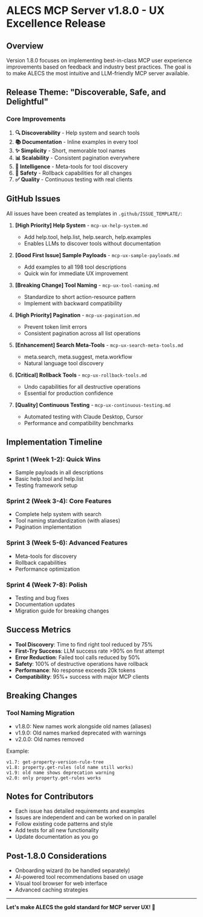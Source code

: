 # ALECS MCP Server v1.8.0 - UX Excellence Release

## Overview

Version 1.8.0 focuses on implementing best-in-class MCP user experience improvements based on feedback and industry best practices. The goal is to make ALECS the most intuitive and LLM-friendly MCP server available.

## Release Theme: "Discoverable, Safe, and Delightful"

### Core Improvements

1. **🔍 Discoverability** - Help system and search tools
2. **📚 Documentation** - Inline examples in every tool
3. **✨ Simplicity** - Short, memorable tool names
4. **📊 Scalability** - Consistent pagination everywhere
5. **🎯 Intelligence** - Meta-tools for tool discovery
6. **🔄 Safety** - Rollback capabilities for all changes
7. **✅ Quality** - Continuous testing with real clients

## GitHub Issues

All issues have been created as templates in `.github/ISSUE_TEMPLATE/`:

1. **[High Priority] Help System** - `mcp-ux-help-system.md`
   - Add help.tool, help.list, help.search, help.examples
   - Enables LLMs to discover tools without documentation

2. **[Good First Issue] Sample Payloads** - `mcp-ux-sample-payloads.md`
   - Add examples to all 198 tool descriptions
   - Quick win for immediate UX improvement

3. **[Breaking Change] Tool Naming** - `mcp-ux-tool-naming.md`
   - Standardize to short action-resource pattern
   - Implement with backward compatibility

4. **[High Priority] Pagination** - `mcp-ux-pagination.md`
   - Prevent token limit errors
   - Consistent pagination across all list operations

5. **[Enhancement] Search Meta-Tools** - `mcp-ux-search-meta-tools.md`
   - meta.search, meta.suggest, meta.workflow
   - Natural language tool discovery

6. **[Critical] Rollback Tools** - `mcp-ux-rollback-tools.md`
   - Undo capabilities for all destructive operations
   - Essential for production confidence

7. **[Quality] Continuous Testing** - `mcp-ux-continuous-testing.md`
   - Automated testing with Claude Desktop, Cursor
   - Performance and compatibility benchmarks

## Implementation Timeline

### Sprint 1 (Week 1-2): Quick Wins
- Sample payloads in all descriptions
- Basic help.tool and help.list
- Testing framework setup

### Sprint 2 (Week 3-4): Core Features  
- Complete help system with search
- Tool naming standardization (with aliases)
- Pagination implementation

### Sprint 3 (Week 5-6): Advanced Features
- Meta-tools for discovery
- Rollback capabilities
- Performance optimization

### Sprint 4 (Week 7-8): Polish
- Testing and bug fixes
- Documentation updates
- Migration guide for breaking changes

## Success Metrics

- **Tool Discovery**: Time to find right tool reduced by 75%
- **First-Try Success**: LLM success rate >90% on first attempt  
- **Error Reduction**: Failed tool calls reduced by 50%
- **Safety**: 100% of destructive operations have rollback
- **Performance**: No response exceeds 20k tokens
- **Compatibility**: 95%+ success with major MCP clients

## Breaking Changes

### Tool Naming Migration
- v1.8.0: New names work alongside old names (aliases)
- v1.9.0: Old names marked deprecated with warnings
- v2.0.0: Old names removed

Example:
```
v1.7: get-property-version-rule-tree
v1.8: property.get-rules (old name still works)
v1.9: old name shows deprecation warning
v2.0: only property.get-rules works
```

## Notes for Contributors

- Each issue has detailed requirements and examples
- Issues are independent and can be worked on in parallel
- Follow existing code patterns and style
- Add tests for all new functionality
- Update documentation as you go

## Post-1.8.0 Considerations

- Onboarding wizard (to be handled separately)
- AI-powered tool recommendations based on usage
- Visual tool browser for web interface
- Advanced caching strategies

---

**Let's make ALECS the gold standard for MCP server UX! 🚀**